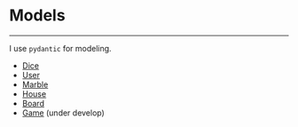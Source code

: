 # Models

-----------

I use `pydantic` for modeling.

- [Dice](./dice.py)
- [User](./user.py)
- [Marble](./marble.py)
- [House](./house.py)
- [Board](./board.py)
- [Game](./game.py) (under develop)

